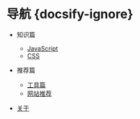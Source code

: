 # 导航 {docsify-ignore}

* 知识篇
  * [JavaScript](knowledge/js)
  * [CSS](knowledge/css)

* 推荐篇
  * [工具篇](recommend/tool)
  * [网站推荐](recommend/site)

* [关于](about)
